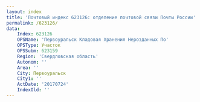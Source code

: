 ```yaml
---
layout: index
title: 'Почтовый индекс 623126: отделение почтовой связи Почты России'
permalink: /623126/
data:
    Index: 623126
    OPSName: 'Первоуральск Кладовая Хранения Нерозданных По'
    OPSType: Участок
    OPSSubm: 623159
    Region: 'Свердловская область'
    Autonom: ''
    Area: ''
    City: Первоуральск
    City1: ''
    ActDate: '20170724'
    IndexOld: ''
---
```

